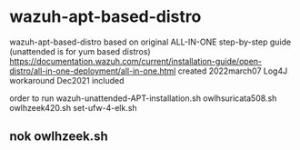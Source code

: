 # wazuh-apt-based-distro
wazuh-apt-based-distro
based on original ALL-IN-ONE step-by-step guide (unattended is for yum based distros)
https://documentation.wazuh.com/current/installation-guide/open-distro/all-in-one-deployment/all-in-one.html
created 2022march07
Log4J workaround Dec2021 included

order to run
wazuh-unattended-APT-installation.sh
owlhsuricata508.sh
owlhzeek420.sh
set-ufw-4-elk.sh
## nok owlhzeek.sh

